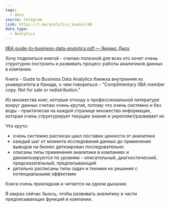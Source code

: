 ```yaml
---
tags:
  - data
source: telegram
link: https://t.me/analytics_kaanal/46
data_type:
  - Analytics
---
```

[IIBA guide-to-business-data-analytics.pdf — Яндекс Диск](https://disk.yandex.ru/i/d2PUY5W3WhB8WQ)

Хочу поделиться книгой - считаю полезной для всех кто хочет очень структурно построить и развивать процесс работы аналитиков данных в компании.

Книга - Guide to Business Data Analytics
Книжка внутренняя из университета в Канаде, о чем говориться -  "Complimentary IIBA member copy.
Not for sale or redistribution."

Из множества книг, которые отношу к профессиональной литературе вокруг данных считаю очень крутая, потому что  очень системно и без воды - практически на каждой странице множество информации, которая очень структурирует текущие знания и укрепляет/развивает их

Что круто:
- очень системно расписан цикл поставки ценности от аналитики
- каждый шаг от момента исследования данных до применения выводов на бизнес детизирован последовательно
- описаны типы применения аналитики в компаниях и декомпозируются по уровням - описательный, диагностический, предсказательный, предписывающий
- детально расписаны типы задач и техники их решения с потенциальными эффектами

Книга очень прикладная и читается на одном дыхании.

Я какраз сейчас бьюсь, чтобы развивать аналитику в части предписывающих функций в компании. 